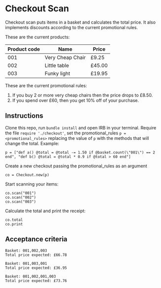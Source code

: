 # Checkout Scan

Checkout scan puts items in a basket and calculates the total price. It also implements discounts according to the current promotional rules.

These are the current products:

| Product code | Name             | Price  |
| ------------ | ---------------- | ------ |
| 001          | Very Cheap Chair | £9.25  |
| 002          | Little table     | £45.00 |
| 003          | Funky light      | £19.95 |

These are the current promotional rules:

1. If you buy 2 or more very cheap chairs then the price drops to £8.50.
2. If you spend over £60, then you get 10% off of your purchase.

## Instructions

Clone this repo, run `bundle install` and open IRB in your terminal. Require the file `require './checkout'`, set the promotional_rules `p = <promotional_rules>` replacing the value of `p` with the methods that will change the total. Example:

```
p = ["def a() @total = @total -= 1.50 if @basket.count(\"001\") == 2 end", "def b() @total = @total * 0.9 if @total > 60 end"]
```

Create a new checkout passing the promotional_rules as an argument

```
co = Checkout.new(p)
```

Start scanning your items:

```
co.scan("001")
co.scan("002")
co.scan("003")
```

Calculate the total and print the receipt:

```
co.total
co.print
```

## Acceptance criteria

```
Basket: 001,002,003
Total price expected: £66.78

Basket: 001,003,001
Total price expected: £36.95

Basket: 001,002,001,003
Total price expected: £73.76
```

